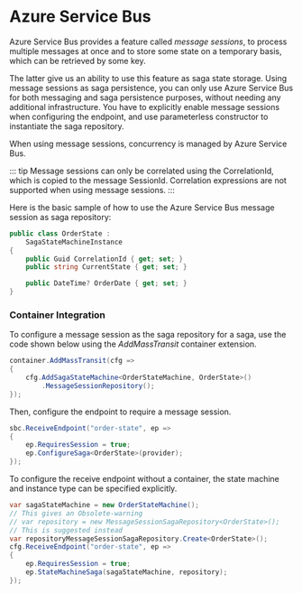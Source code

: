 # Azure Service Bus

Azure Service Bus provides a feature called *message sessions*, to process multiple messages at once and to store some state on a temporary basis, which can be retrieved by some key.

The latter give us an ability to use this feature as saga state storage. Using message sessions as saga persistence, you can only use Azure Service Bus for both messaging and saga persistence purposes, without needing any additional infrastructure. You have to explicitly enable message sessions when configuring the endpoint, and use parameterless constructor to instantiate the saga repository.

When using message sessions, concurrency is managed by Azure Service Bus.

::: tip
Message sessions can only be correlated using the CorrelationId, which is copied to the message SessionId. Correlation expressions are not supported when using message sessions.
:::

Here is the basic sample of how to use the Azure Service Bus message session as saga repository:

```cs
public class OrderState :
    SagaStateMachineInstance
{
    public Guid CorrelationId { get; set; }
    public string CurrentState { get; set; }

    public DateTime? OrderDate { get; set; }
}
```

### Container Integration

To configure a message session as the saga repository for a saga, use the code shown below using the _AddMassTransit_ container extension.

```cs {4}
container.AddMassTransit(cfg =>
{
    cfg.AddSagaStateMachine<OrderStateMachine, OrderState>()
        .MessageSessionRepository();
});
```

Then, configure the endpoint to require a message session.

```cs
sbc.ReceiveEndpoint("order-state", ep =>
{
    ep.RequiresSession = true;
    ep.ConfigureSaga<OrderState>(provider);
});
```

To configure the receive endpoint without a container, the state machine and instance type can be specified explicitly.

```cs
var sagaStateMachine = new OrderStateMachine();
// This gives an Obsolete-warning 
// var repository = new MessageSessionSagaRepository<OrderState>(); 
// This is suggested instead
var repositoryMessageSessionSagaRepository.Create<OrderState>();
cfg.ReceiveEndpoint("order-state", ep =>
{
    ep.RequiresSession = true;
    ep.StateMachineSaga(sagaStateMachine, repository);
});
```
